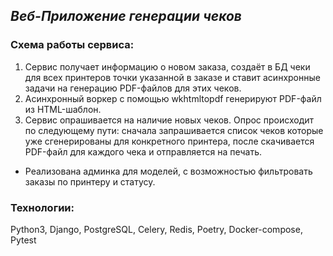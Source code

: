 ## _Веб-Приложение генерации чеков_

### Схема работы сервиса:
1. Сервис получает информацию о новом заказа, создаёт в БД чеки для всех принтеров точки указанной в заказе и ставит асинхронные задачи на генерацию PDF-файлов для этих чеков.
2. Асинхронный воркер с помощью wkhtmltopdf генерируют PDF-файл из HTML-шаблон.
3. Сервис опрашивается на наличие новых чеков. Опрос происходит по следующему пути: сначала запрашивается список чеков которые уже сгенерированы для конкретного принтера, после скачивается PDF-файл для каждого чека и отправляется на печать.

+ Реализована админка для моделей, с возможностью фильтровать заказы по принтеру и статусу.

### Технологии:

Python3, Django, PostgreSQL, Celery, Redis, Poetry, Docker-compose, Pytest
